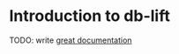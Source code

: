 # Introduction to db-lift

TODO: write [great documentation](http://jacobian.org/writing/what-to-write/)
